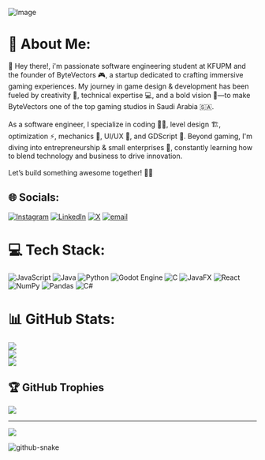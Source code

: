 ![Image](https://github.com/user-attachments/assets/afb61a59-01a0-4304-a05c-807050a2d91b)

# 💫 About Me:
👋 Hey there!, i'm passionate software engineering student at KFUPM and the founder of ByteVectors 🎮, a startup dedicated to crafting immersive gaming experiences. My journey in game design & development has been fueled by creativity 🎨, technical expertise 💻, and a bold vision 🚀—to make ByteVectors one of the top gaming studios in Saudi Arabia 🇸🇦.<br><br>As a software engineer, I specialize in coding 👨‍💻, level design 🏗️, optimization ⚡, mechanics 🎯, UI/UX 🎨, and GDScript 📝. Beyond gaming, I'm diving into entrepreneurship & small enterprises 💼, constantly learning how to blend technology and business to drive innovation.<br><br>Let’s build something awesome together! 🚀🔥


## 🌐 Socials:
[![Instagram](https://img.shields.io/badge/Instagram-%23E4405F.svg?logo=Instagram&logoColor=white)](https://instagram.com/https://www.instagram.com/_norsherr/) [![LinkedIn](https://img.shields.io/badge/LinkedIn-%230077B5.svg?logo=linkedin&logoColor=white)](https://linkedin.com/in/www.linkedin.com/in/abdulaziz-alamri-075147212) [![X](https://img.shields.io/badge/X-black.svg?logo=X&logoColor=white)](https://x.com/https://x.com/norsherr) [![email](https://img.shields.io/badge/Email-D14836?logo=gmail&logoColor=white)](mailto:ceoabdulazizcontact@gmail.com) 

# 💻 Tech Stack:
![JavaScript](https://img.shields.io/badge/javascript-%23323330.svg?style=for-the-badge&logo=javascript&logoColor=%23F7DF1E) ![Java](https://img.shields.io/badge/java-%23ED8B00.svg?style=for-the-badge&logo=openjdk&logoColor=white) ![Python](https://img.shields.io/badge/python-3670A0?style=for-the-badge&logo=python&logoColor=ffdd54) ![Godot Engine](https://img.shields.io/badge/GODOT-%23FFFFFF.svg?style=for-the-badge&logo=godot-engine) ![C](https://img.shields.io/badge/c-%2300599C.svg?style=for-the-badge&logo=c&logoColor=white) ![JavaFX](https://img.shields.io/badge/javafx-%23FF0000.svg?style=for-the-badge&logo=javafx&logoColor=white) ![React](https://img.shields.io/badge/react-%2320232a.svg?style=for-the-badge&logo=react&logoColor=%2361DAFB) ![NumPy](https://img.shields.io/badge/numpy-%23013243.svg?style=for-the-badge&logo=numpy&logoColor=white) ![Pandas](https://img.shields.io/badge/pandas-%23150458.svg?style=for-the-badge&logo=pandas&logoColor=white) ![C#](https://img.shields.io/badge/c%23-%23239120.svg?style=for-the-badge&logo=csharp&logoColor=white)
# 📊 GitHub Stats:
![](https://github-readme-stats.vercel.app/api?username=KFUPMer&theme=one_dark_pro&hide_border=false&include_all_commits=false&count_private=true)<br/>
![](https://nirzak-streak-stats.vercel.app/?user=KFUPMer&theme=one_dark_pro&hide_border=false)<br/>
![](https://github-readme-stats.vercel.app/api/top-langs/?username=KFUPMer&theme=one_dark_pro&hide_border=false&include_all_commits=false&count_private=true&layout=compact)

## 🏆 GitHub Trophies
![](https://github-profile-trophy.vercel.app/?username=KFUPMer&theme=radical&no-frame=false&no-bg=false&margin-w=4)

---
[![](https://visitcount.itsvg.in/api?id=KFUPMer&icon=9&color=0)](https://visitcount.itsvg.in)

<!-- Proudly created with GPRM ( https://gprm.itsvg.in ) -->
<picture>
  <source media="(prefers-color-scheme: dark)" srcset="https://raw.githubusercontent.com/tobiasmeyhoefer/tobiasmeyhoefer/output/github-snake-dark.svg" />
  <source media="(prefers-color-scheme: light)" srcset="https://raw.githubusercontent.com/tobiasmeyhoefer/tobiasmeyhoefer/output/github-snake.svg" />
  <img alt="github-snake" src="https://raw.githubusercontent.com/tobiasmeyhoefer/tobiasmeyhoefer/output/github-snake.svg" />
</picture>
